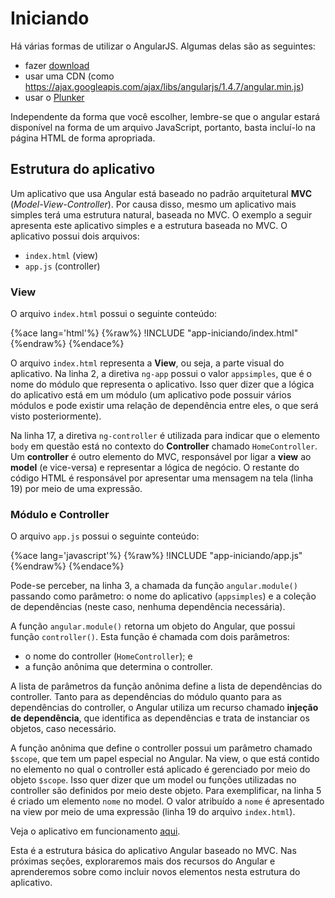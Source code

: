 # Iniciando

Há várias formas de utilizar o AngularJS. Algumas delas são as seguintes:
- fazer [download](https://angularjs.org)
- usar uma CDN (como https://ajax.googleapis.com/ajax/libs/angularjs/1.4.7/angular.min.js)
- usar o [Plunker](plnkr.co/edit)

Independente da forma que você escolher, lembre-se que o angular estará disponível na forma de um arquivo JavaScript, portanto, basta incluí-lo na página HTML de forma apropriada.

## Estrutura do aplicativo

Um aplicativo que usa Angular está baseado no padrão arquitetural **MVC** (*Model-View-Controller*). Por causa disso, mesmo um aplicativo mais simples terá uma estrutura natural, baseada no MVC. O exemplo a seguir apresenta este aplicativo simples e a estrutura baseada no MVC. O aplicativo possui dois arquivos:
- `index.html` (view)
- `app.js` (controller)

### View

O arquivo `index.html` possui o seguinte conteúdo:

{%ace lang='html'%}
{%raw%}
!INCLUDE "app-iniciando/index.html"
{%endraw%}
{%endace%}

O arquivo `index.html` representa a **View**, ou seja, a parte visual do aplicativo. Na linha 2, a diretiva `ng-app` possui o valor `appsimples`, que é o nome do módulo que representa o aplicativo. Isso quer dizer que a lógica do aplicativo está em um módulo (um aplicativo pode possuir vários módulos e pode existir uma relação de dependência entre eles, o que será visto posteriormente).

Na linha 17, a diretiva `ng-controller` é utilizada para indicar que o elemento `body` em questão está no contexto do **Controller** chamado `HomeController`. Um **controller** é outro elemento do MVC, responsável por ligar a **view** ao **model** (e vice-versa) e representar a lógica de negócio. O restante do código HTML é responsável por apresentar uma mensagem na tela (linha 19) por meio de uma expressão.

### Módulo e Controller

O arquivo `app.js` possui o seguinte conteúdo:

{%ace lang='javascript'%}
{%raw%}
!INCLUDE "app-iniciando/app.js"
{%endraw%}
{%endace%}

Pode-se perceber, na linha 3, a chamada da função `angular.module()` passando como parâmetro: o nome do aplicativo (`appsimples`) e a coleção de dependências (neste caso, nenhuma dependência necessária).

A função  `angular.module()` retorna um objeto do Angular, que possui função `controller()`. Esta função é chamada com dois parâmetros:
- o nome do controller (`HomeController`); e
- a função anônima que determina o controller.

A lista de parâmetros da função anônima define a lista de dependências do controller. Tanto para as dependências do módulo quanto para as dependências do controller, o Angular utiliza um recurso chamado **injeção de dependência**, que identifica as dependências e trata de instanciar os objetos, caso necessário.  

A função anônima que define o controller possui um parâmetro chamado `$scope`, que tem um papel especial no Angular. Na view, o que está contido no elemento no qual o controller está aplicado é gerenciado por meio do objeto `$scope`. Isso quer dizer que um model ou funções utilizadas no controller são definidos por meio deste objeto. Para exemplificar, na linha 5 é criado um elemento `nome` no model. O valor atribuído a `nome` é apresentado na view por meio de uma expressão (linha 19 do arquivo `index.html`).

Veja o aplicativo em funcionamento [aqui](http://embed.plnkr.co/pf7Spx9A6TVASWk6KGFu/preview).

Esta é a estrutura básica do aplicativo Angular baseado no MVC. Nas próximas seções, exploraremos mais dos recursos do Angular e aprenderemos sobre como incluir novos elementos nesta estrutura do aplicativo.
